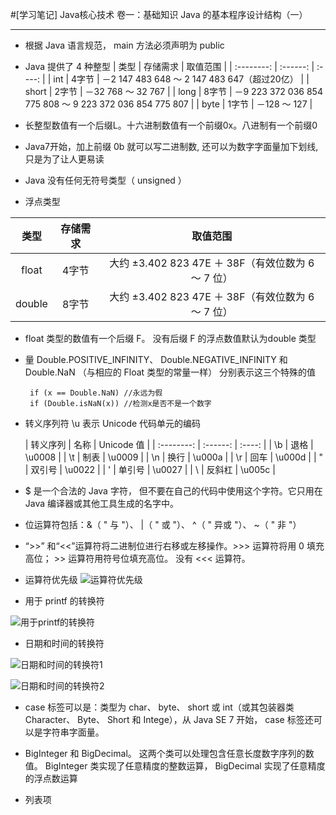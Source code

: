 ﻿#[学习笔记] Java核心技术 卷一：基础知识 Java 的基本程序设计结构（一）

---

 - 根据 Java 语言规范， main 方法必须声明为 public
 - Java 提供了 4 种整型
| 类型        | 存储需求   |  取值范围  |
| :--------:   | :------:  | :----:  |
| int     | 4字节 |   －2 147 483 648 ～ 2 147 483 647（超过20亿）     |
| short        |  2字节   |   －32 768 ～ 32 767   |
| long       |    8字节    |  －9 223 372 036 854 775 808 ～ 9 223 372 036 854 775 807  |
| byte       |    1字节    |  －128 ～ 127  |

 
 - 长整型数值有一个后缀L。十六进制数值有一个前缀0x。八进制有一个前缀0
 - Java7开始，加上前缀 0b 就可以写二进制数, 还可以为数字字面量加下划线,只是为了让人更易读
 - Java 没有任何无符号类型（ unsigned ）
 - 浮点类型

| 类型        | 存储需求   |  取值范围  |
| :--------:   | :------:  | :----:  |
| float     | 4字节 |   大约 ±3.402 823 47E ＋ 38F（有效位数为 6 ～ 7 位）     |
| double        |  8字节   |   大约 ±3.402 823 47E ＋ 38F（有效位数为 6 ～ 7 位）   |


 - float 类型的数值有一个后缀 F。 没有后缀 F 的浮点数值默认为double 类型
 - 量 Double.POSITIVE_INFINITY、 Double.NEGATIVE_INFINITY 和 Double.NaN
（与相应的 Float 类型的常量一样） 分别表示这三个特殊的值

    	if (x == Double.NaN) //永远为假
		if (Double.isNaN(x)) //检测x是否不是一个数字

 - 转义序列符 \u 表示 Unicode 代码单元的编码
    
    | 转义序列        | 名称   |  Unicode 值  |
| :--------:   | :------:  | :----:  |
| \b     | 退格 |  \u0008     |
| \t        |  制表   |   \u0009   |
| \n     | 换行 |  \u000a     |
| \r        |  回车   |   \u000d   |
| \"     | 双引号 |  \u0022     |
| \'        |  单引号   |   \u0027   |
| \\     | 反斜杠 |  \u005c     |

 - $ 是一个合法的 Java 字符， 但不要在自己的代码中使用这个字符。它只用在 Java 编译器或其他工具生成的名字中。
 - 位运算符包括：&（ " 与 "）、 |（ " 或 "）、 ^（ " 异或 "）、 ~（ " 非 "）

 - “>>” 和“<<”运算符将二进制位进行右移或左移操作。>>> 运算符将用 0 填充高位； >> 运算符用符号位填充高位。 没有 <<< 运算符。
 
 - 运算符优先级
![运算符优先级](http://img.blog.csdn.net/20170926114336237?watermark/2/text/aHR0cDovL2Jsb2cuY3Nkbi5uZXQvYmFpZHVfMzIyMzc3MTk=/font/5a6L5L2T/fontsize/400/fill/I0JBQkFCMA==/dissolve/70/gravity/SouthEast) 
 - 用于 printf 的转换符
 
![用于printf的转换符](http://img.blog.csdn.net/20170926144336226?watermark/2/text/aHR0cDovL2Jsb2cuY3Nkbi5uZXQvYmFpZHVfMzIyMzc3MTk=/font/5a6L5L2T/fontsize/400/fill/I0JBQkFCMA==/dissolve/70/gravity/SouthEast)

- 日期和时间的转换符

![日期和时间的转换符1](http://img.blog.csdn.net/20170926145041674?watermark/2/text/aHR0cDovL2Jsb2cuY3Nkbi5uZXQvYmFpZHVfMzIyMzc3MTk=/font/5a6L5L2T/fontsize/400/fill/I0JBQkFCMA==/dissolve/70/gravity/SouthEast)

![日期和时间的转换符2](http://img.blog.csdn.net/20170926145051424?watermark/2/text/aHR0cDovL2Jsb2cuY3Nkbi5uZXQvYmFpZHVfMzIyMzc3MTk=/font/5a6L5L2T/fontsize/400/fill/I0JBQkFCMA==/dissolve/70/gravity/SouthEast)

 - case 标签可以是：类型为 char、 byte、 short 或 int（或其包装器类 Character、 Byte、 Short 和 Intege），从 Java SE 7 开始， case 标签还可以是字符串字面量。

 - BigInteger 和 BigDecimal。 这两个类可以处理包含任意长度数字序列的数值。
BigInteger 类实现了任意精度的整数运算， BigDecimal 实现了任意精度的浮点数运算

 - 列表项

